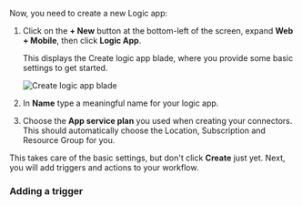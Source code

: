 Now, you need to create a new Logic app:

1. Click on the **+ New** button at the bottom-left of the screen, expand **Web + Mobile**, then click **Logic App**. 

   This displays the Create logic app blade, where you provide some basic settings to get started.

   ![Create logic app blade](../images/01-01-01-AppServiceHOL/createlogicapp.png)

2. In **Name** type a meaningful name for your logic app.

3. Choose the **App service plan** you used when creating your connectors. This should automatically choose the Location, Subscription and Resource Group for you.

This takes care of the basic settings, but don't click **Create** just yet. Next, you will add triggers and actions to your workflow.

### Adding a trigger